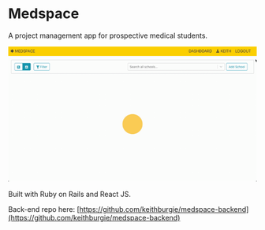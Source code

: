 # Medspace

A project management app for prospective medical students.

[![Medspace GIF](https://raw.githubusercontent.com/keithburgie/medspace-frontend/master/public/medspace-demo.gif)](https://www.youtube.com/watch?v=e6s682UtFzo)

Built with Ruby on Rails and React JS.

Back-end repo here:
[https://github.com/keithburgie/medspace-backend](https://github.com/keithburgie/medspace-backend)
